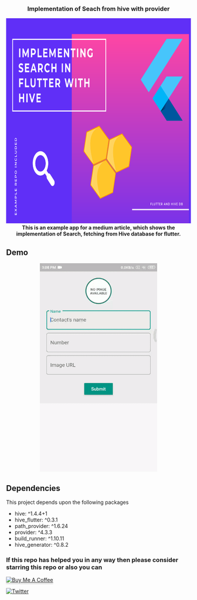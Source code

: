 
<h3 align = "center"> <b>Implementation of Seach from hive with provider</b> </h3>

<p align="center">
		<img src="demo/Implementing Search.png"  width="970" height="560/>
									      <br>
</p>
<p align="center" > <b> This is an example app for a medium article, which shows the implementation of Search, fetching from Hive database for flutter.</b></p>


## Demo
<p align= "center"><img src ="demo/contacts_app.gif"  width="320" height="569" /> </p>

## Dependencies

This project depends upon the following packages
- hive: ^1.4.4+1
- hive_flutter: ^0.3.1
- path_provider: ^1.6.24
- provider: ^4.3.3
- build_runner: ^1.10.11
- hive_generator: ^0.8.2

### If this repo has helped you in any way then please consider starring this repo or also you can

<a href="https://www.buymeacoffee.com/singlesoup" target="_blank"><img src="https://www.buymeacoffee.com/assets/img/custom_images/yellow_img.png" alt="Buy Me A Coffee" style="height: 41px !important;width: 174px !important;box-shadow: 0px 3px 2px 0px rgba(190, 190, 190, 0.5) !important;-webkit-box-shadow: 0px 3px 2px 0px rgba(190, 190, 190, 0.5) !important;" ></a>

[![Twitter](https://img.shields.io/twitter/follow/singlesouup.svg?style=social&label=@singlesouup)](https://twitter.com/singlesouup)
